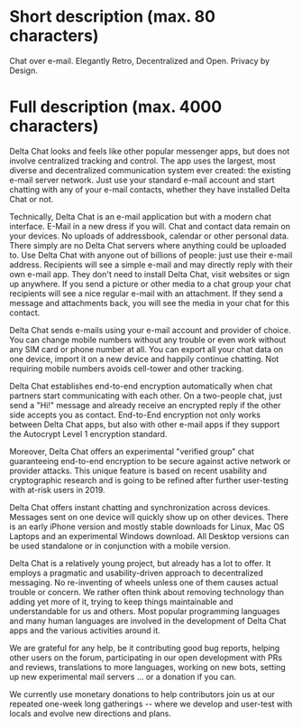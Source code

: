 # Short description (max. 80 characters)

Chat over e-mail. Elegantly Retro, Decentralized and Open. Privacy by Design.

# Full description (max. 4000 characters)

Delta Chat looks and feels like other popular messenger apps, but does not involve centralized tracking and control. The app uses the largest, most diverse and decentralized communication system ever created: the existing e-mail server network. Just use your standard e-mail account and start chatting with any of your e-mail contacts, whether they have installed Delta Chat or not.  

Technically, Delta Chat is an e-mail application but with a modern chat interface. E-Mail in a new dress if you will. Chat and contact data remain on your devices.  No uploads of addressbook, calendar or other personal data. There simply are no Delta Chat servers where anything could be uploaded to. 
Use Delta Chat with anyone out of billions of people: just use their e-mail address.  Recipients will see a simple e-mail and may directly reply with their own e-mail app.  They don't need to install Delta Chat, visit websites or sign up anywhere.  If you send a picture or other media to a chat group your chat recipients will see a nice regular e-mail with an attachment. If they send a message and attachments back, you will see the media in your chat for this contact. 

Delta Chat sends e-mails using your e-mail account and provider of choice.  You can change mobile numbers without any trouble or even work without any SIM card or phone number at all. You can export all your chat data on one device, import it on a new device and happily continue chatting. Not requiring mobile numbers avoids cell-tower and other tracking. 

Delta Chat establishes end-to-end encryption automatically when chat partners start communicating with each other.  On a two-people chat, just send a "Hi!" message and already receive an encrypted reply if the other side accepts you as contact.  End-to-End encryption not only works between Delta Chat apps, but also with other e-mail apps if they support the Autocrypt Level 1 encryption standard. 

Moreover, Delta Chat offers an experimental "verified group" chat guaranteeing end-to-end encryption to be secure against active network or provider attacks. This unique feature is based on recent usability and cryptographic research and is going to be refined after further user-testing with at-risk users in 2019.

Delta Chat offers instant chatting and synchronization across devices.  Messages sent on one device will quickly show up on other devices.  There is an early iPhone version and mostly stable downloads for Linux, Mac OS Laptops and an experimental Windows download. All Desktop versions can be used standalone or in conjunction with a mobile version. 

Delta Chat is a relatively young project, but already has a lot to offer.  It employs a pragmatic and usability-driven approach to decentralized messaging.  No re-inventing of wheels unless one of them causes actual trouble or concern.  We rather often think about removing technology than adding yet more of it, trying to keep things maintainable and understandable for us and others.  Most popular programming languages and many human languages are involved in the development of Delta Chat apps and the various activities around it. 

We are grateful for any help, be it contributing good bug reports, helping other users on the forum, participating in our open development with PRs and reviews, translations to more languages, working on new bots, setting up new experimental mail servers ...  or a donation if you can. 

We currently use monetary donations to help contributors join us at our repeated one-week long gatherings -- where we develop and user-test with locals and evolve new directions and plans.
